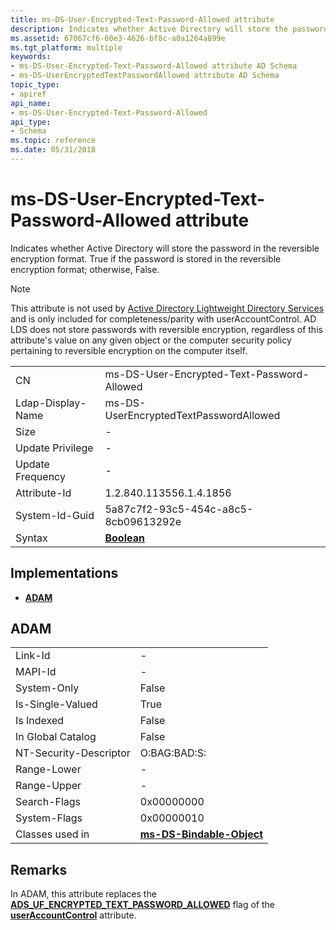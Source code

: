 ```yaml
---
title: ms-DS-User-Encrypted-Text-Password-Allowed attribute
description: Indicates whether Active Directory will store the password in the reversible encryption format.
ms.assetid: 67067cf6-60e3-4626-bf8c-a0a1264a899e
ms.tgt_platform: multiple
keywords:
- ms-DS-User-Encrypted-Text-Password-Allowed attribute AD Schema
- ms-DS-UserEncryptedTextPasswordAllowed attribute AD Schema
topic_type:
- apiref
api_name:
- ms-DS-User-Encrypted-Text-Password-Allowed
api_type:
- Schema
ms.topic: reference
ms.date: 05/31/2018
---
```


# ms-DS-User-Encrypted-Text-Password-Allowed attribute

Indicates whether Active Directory will store the password in the reversible encryption format. True if the password is stored in the reversible encryption format; otherwise, False.

> [!Note]  
> This attribute is not used by [Active Directory Lightweight Directory Services](/previous-versions/windows/desktop/adam/active-directory-lightweight-directory-services) and is only included for completeness/parity with userAccountControl. AD LDS does not store passwords with reversible encryption, regardless of this attribute's value on any given object or the computer security policy pertaining to reversible encryption on the computer itself.

 



|                   |                                            |
|-------------------|--------------------------------------------|
| CN                | ms-DS-User-Encrypted-Text-Password-Allowed |
| Ldap-Display-Name | ms-DS-UserEncryptedTextPasswordAllowed     |
| Size              | \-                                         |
| Update Privilege  | \-                                         |
| Update Frequency  | \-                                         |
| Attribute-Id      | 1.2.840.113556.1.4.1856                    |
| System-Id-Guid    | 5a87c7f2-93c5-454c-a8c5-8cb09613292e       |
| Syntax            | [**Boolean**](s-boolean.md)               |



## Implementations

-   [**ADAM**](#adam)

## ADAM



|                        |                                                                   |
|------------------------|-------------------------------------------------------------------|
| Link-Id                | \-                                                                |
| MAPI-Id                | \-                                                                |
| System-Only            | False                                                             |
| Is-Single-Valued       | True                                                              |
| Is Indexed             | False                                                             |
| In Global Catalog      | False                                                             |
| NT-Security-Descriptor | O:BAG:BAD:S:                                                      |
| Range-Lower            | \-                                                                |
| Range-Upper            | \-                                                                |
| Search-Flags           | 0x00000000                                                        |
| System-Flags           | 0x00000010                                                        |
| Classes used in        | [**ms-DS-Bindable-Object**](c-msds-bindableobject.md)<br/> |



## Remarks

In ADAM, this attribute replaces the [**ADS\_UF\_ENCRYPTED\_TEXT\_PASSWORD\_ALLOWED**](/windows/desktop/api/iads/ne-iads-ads_user_flag_enum) flag of the [**userAccountControl**](a-useraccountcontrol.md) attribute.

 

